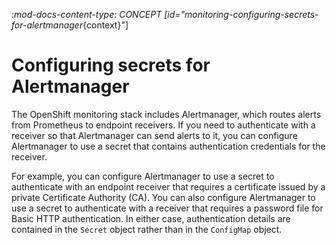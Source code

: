 :_mod-docs-content-type: CONCEPT
[id="monitoring-configuring-secrets-for-alertmanager_{context}"]
# Configuring secrets for Alertmanager

The OpenShift monitoring stack includes Alertmanager, which routes alerts from Prometheus to endpoint receivers.
If you need to authenticate with a receiver so that Alertmanager can send alerts to it, you can configure Alertmanager to use a secret that contains authentication credentials for the receiver.

For example, you can configure Alertmanager to use a secret to authenticate with an endpoint receiver that requires a certificate issued by a private Certificate Authority (CA).
You can also configure Alertmanager to use a secret to authenticate with a receiver that requires a password file for Basic HTTP authentication.
In either case, authentication details are contained in the `Secret` object rather than in the `ConfigMap` object.
